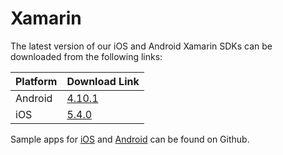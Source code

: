 # Xamarin

The latest version of our iOS and Android Xamarin SDKs can be downloaded from the following links:

| Platform | Download Link |
| :--- | :--- |
| Android | [4.10.1](https://s3-eu-west-1.amazonaws.com/sentiance-u1-sdk-downloads/android/xamarin/sentiance-android-sdk-4.10.1.dll) |
| iOS | [5.4.0](https://sentiance-sdk.s3-eu-west-1.amazonaws.com/ios/xamarin/sentiance-ios-sdk-5.4.0.zip) |

Sample apps for [iOS](https://github.com/sentiance/sdk-starter-ios-xamarin) and [Android](https://github.com/sentiance/sdk-starter-android-xamarin) can be found on Github. 

